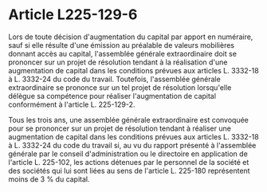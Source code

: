 # Article L225-129-6

<p>Lors de toute décision d'augmentation du capital par apport en numéraire, sauf si elle résulte d'une émission au préalable de valeurs mobilières donnant accès au capital, l'assemblée générale extraordinaire doit se prononcer sur un projet de résolution tendant à la réalisation d'une augmentation de capital dans les conditions prévues aux articles L. 3332-18 à L. 3332-24 du code du travail. Toutefois, l'assemblée générale extraordinaire se prononce sur un tel projet de résolution lorsqu'elle délègue sa compétence pour réaliser l'augmentation de capital conformément à l'article L. 225-129-2.</p><p>Tous les trois ans, une assemblée générale extraordinaire est convoquée pour se prononcer sur un projet de résolution tendant à réaliser une augmentation de capital dans les conditions prévues aux articles L. 3332-18 à L. 3332-24 du code du travail si, au vu du rapport présenté à l'assemblée générale par le conseil d'administration ou le directoire en application de l'article L. 225-102, les actions détenues par le personnel de la société et des sociétés qui lui sont liées au sens de l'article L. 225-180 représentent moins de 3 % du capital.</p>